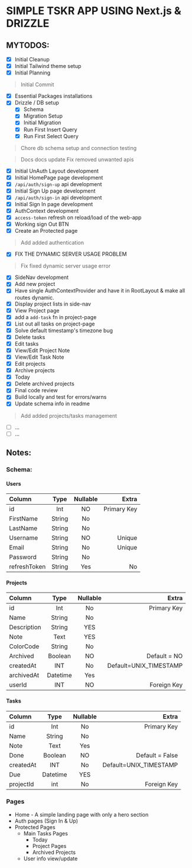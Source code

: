 # SIMPLE TSKR APP USING Next.js & DRIZZLE

## MYTODOS:

- [x] Initial Cleanup
- [x] Initial Tailwind theme setup
- [x] Initial Planning

> Initial Commit

- [x] Essential Packages installations
- [x] Drizzle / DB setup
  - [x] Schema
  - [x] Migration Setup
  - [x] Initial Migration
  - [x] Run First Insert Query
  - [x] Run First Select Query

> Chore db schema setup and connection testing

> Docs docs update Fix removed unwanted apis

- [x] Initial UnAuth Layout development
- [x] Initial HomePage page development
- [x] `/api/auth/sign-up` api development
- [x] Initial Sign Up page development
- [x] `/api/auth/sign-in` api development
- [x] Initial Sign In page development
- [x] AuthContext development
- [x] `access-token` refresh on reload/load of the web-app
- [x] Working sign Out BTN
- [x] Create an Protected page

> Add added authentication

- [x] FIX THE DYNAMIC SERVER USAGE PROBLEM

> Fix fixed dynamic server usage error

- [x] SideNav development
- [x] Add new project
- [x] Have single AuthContextProvider and have it in RootLayout & make all routes dynamic.
- [x] Display project lists in side-nav
- [x] View Project page
- [x] add a `add-task` fn in project-page
- [x] List out all tasks on project-page
- [x] Solve default timestamp's timezone bug
- [x] Delete tasks
- [x] Edit tasks
- [x] View/Edit Project Note
- [x] View/Edit Task Note
- [x] Edit projects
- [x] Archive projects
- [x] Today
- [x] Delete archived projects
- [x] Final code review
- [x] Build locally and test for errors/warns
- [x] Update schema info in readme

> Add added projects/tasks management

- [ ] ...
- [ ] ...

## Notes:

### Schema:

#### Users

| Column       |  Type  | Nullable |       Extra |
| :----------- | :----: | :------: | ----------: |
| id           |  Int   |    NO    | Primary Key |
| FirstName    | String |    No    |             |
| LastName     | String |    No    |             |
| Username     | String |    NO    |      Unique |
| Email        | String |    No    |      Unique |
| Password     | String |    No    |             |
| refreshToken | String |   Yes    |          No |

#### Projects

| Column      |   Type   | Nullable |                  Extra |
| :---------- | :------: | :------: | ---------------------: |
| id          |   Int    |    No    |            Primary Key |
| Name        |  String  |    No    |                        |
| Description |  String  |   YES    |                        |
| Note        |   Text   |   YES    |                        |
| ColorCode   |  String  |    No    |                        |
| Archived    | Boolean  |    NO    |           Default = NO |
| createdAt   |   INT    |    No    | Default=UNIX_TIMESTAMP |
| archivedAt  | Datetime |   Yes    |                        |
| userId      |   INT    |    NO    |            Foreign Key |

#### Tasks

| Column    |   Type   | Nullable |                  Extra |
| :-------- | :------: | :------: | ---------------------: |
| id        |   Int    |    No    |            Primary Key |
| Name      |  String  |    No    |                        |
| Note      |   Text   |   Yes    |                        |
| Done      | Boolean  |    NO    |        Default = False |
| createdAt |   INT    |    No    | Default=UNIX_TIMESTAMP |
| Due       | Datetime |   YES    |                        |
| projectId |   int    |    No    |            Foreign Key |

### Pages

- Home - A simple landing page with only a hero section
- Auth pages (Sign In & Up)
- Protected Pages
  - Main Tasks Pages
    - Today
    - Project Pages
    - Archived Projects
  - User info view/update
